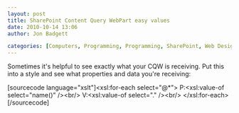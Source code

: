```yaml
---
layout: post
title: SharePoint Content Query WebPart easy values
date: 2010-10-14 13:06
author: Jon Badgett

categories: [Computers, Programming, Programming, SharePoint, Web Design]
---
```

Sometimes it's helpful to see exactly what your CQW is receiving. Put this into a style and see what properties and data you're receiving:

[sourcecode language="xslt"]&lt;xsl:for-each select=&quot;@*&quot;&gt;
P:&lt;xsl:value-of select=&quot;name()&quot; /&gt;&lt;br/&gt;
V:&lt;xsl:value-of select=&quot;.&quot; /&gt;&lt;br/&gt;
&lt;/xsl:for-each&gt;[/sourcecode]
